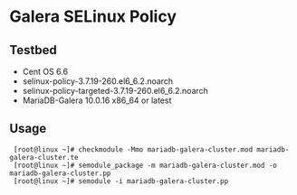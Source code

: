 Galera SELinux Policy
=====================

## Testbed
* Cent OS 6.6
* selinux-policy-3.7.19-260.el6_6.2.noarch
* selinux-policy-targeted-3.7.19-260.el6_6.2.noarch
* MariaDB-Galera 10.0.16 x86_64 or latest

## Usage
``` shell
 [root@linux ~]# checkmodule -Mmo mariadb-galera-cluster.mod mariadb-galera-cluster.te
 [root@linux ~]# semodule_package -m mariadb-galera-cluster.mod -o mariadb-galera-cluster.pp
 [root@linux ~]# semodule -i mariadb-galera-cluster.pp
```
